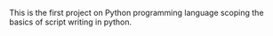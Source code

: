 This is the first project on Python programming language scoping the basics of script writing in python.
